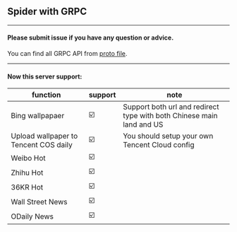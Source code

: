 ## Spider with GRPC

----

#### Please submit issue if you have any question or advice.



You can find all GRPC API from [proto file](protocol%2Fspider.proto).

----

#### Now this server support:

| function                              | support | note                                                                  |
|---------------------------------------|---------|-----------------------------------------------------------------------|
| Bing wallpapaer                       | ☑️      | Support both url and redirect type with both Chinese main land and US |
| Upload wallpaper to Tencent COS daily | ☑️      | You should setup your own Tencent Cloud config                        |
| Weibo Hot                             | ☑️      |                                                                       |
| Zhihu Hot                             | ☑️      |                                                                       |
| 36KR Hot                              | ☑️      |                                                                       |                              |||
| Wall Street News                      | ☑️      |                                                                       |
| ODaily News                           | ☑️      |                                                                       |






